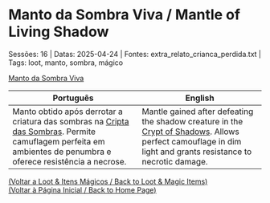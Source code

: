 
# Manto da Sombra Viva / Mantle of Living Shadow

Sessões: 16 | Datas: 2025-04-24 | Fontes: extra_relato_crianca_perdida.txt | Tags: loot, manto, sombra, mágico

[Manto da Sombra Viva](manto_sombra_viva.png)

| Português | English |
|-----------|---------|
| Manto obtido após derrotar a criatura das sombras na [Cripta das Sombras](cripta_das_sombras.md). Permite camuflagem perfeita em ambientes de penumbra e oferece resistência a necrose. | Mantle gained after defeating the shadow creature in the [Crypt of Shadows](cripta_das_sombras.md). Allows perfect camouflage in dim light and grants resistance to necrotic damage. |

[(Voltar a Loot & Itens Mágicos / Back to Loot & Magic Items)](loot.md)  
[(Voltar à Página Inicial / Back to Home Page)](index.md)

